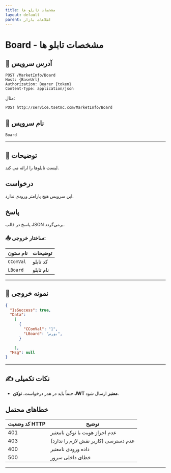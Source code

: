 ```yaml
---
title: مشخصات تابلو ها
layout: default
parent: اطلاعات بازار
---
```


# Board - مشخصات تابلو ها

## 📌 آدرس سرویس

```
POST /MarketInfo/Board
Host: {BaseUrl}
Authorization: Bearer {token}
Content-Type: application/json
```

مثال:
```
POST http://service.tsetmc.com/MarketInfo/Board
```

## 🧾 نام سرویس

`Board`

---

## 🎯 توضیحات

  ليست تابلوها را ارائه مي کند. 

## درخواست

این سرویس هیچ پارامتر ورودی ندارد.

## پاسخ

پاسخ در قالب JSON برمی‌گردد.

### 📤 ساختار خروجی:

| نام ستون | توضیحات |
|---|---|
| `CComVal` | کد تابلو |
| `LBoard` | نام تابلو |

---

## 📄 نمونه خروجی

```json
{
  "IsSuccess": true,
  "Data":
    [
      {
        "CComVal": "1",
        "LBoard": "بورس",
      }

    ],
  "Msg": null
}
```

---

## ✍️ نکات تکمیلی
- حتماً باید در هدر درخواست، **توکن JWT معتبر** ارسال شود.

## خطاهای محتمل

| کد وضعیت HTTP | توضیح |
|---------------|-------|
| 401 | عدم احراز هویت یا توکن نامعتبر |
| 403 | عدم دسترسی (کاربر نقش لازم را ندارد) |
| 400 | داده ورودی نامعتبر |
| 500 | خطای داخلی سرور |

---


